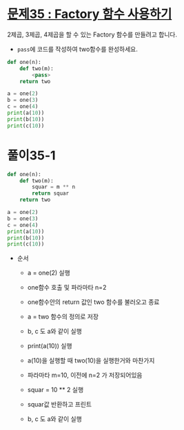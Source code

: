 # [문제35 : Factory 함수 사용하기](https://www.notion.so/35-Factory-cd9fdd4e7e694cb5b0f57761c90e4e04)

2제곱, 3제곱, 4제곱을 할 수 있는 Factory 함수를 만들려고 합니다. 

- `pass`에 코드를 작성하여 two함수를 완성하세요.

``` python
def one(n):
    def two(m):
        <pass>
    return two

a = one(2)
b = one(3)
c = one(4)
print(a(10))
print(b(10))
print(c(10))
```

# 풀이35-1

``` python
def one(n):
    def two(m):
        squar = m ** n
        return squar
    return two

a = one(2)
b = one(3)
c = one(4)
print(a(10))
print(b(10))
print(c(10))
```

- 순서
    - a = one(2) 실행
    - one함수 호출 및 파라마타 n=2
    - one함수안의 return 값인 two 함수를 불러오고 종료
    - a = two 함수의 정의로 저장
    - b, c 도 a와 같이 실행

    - print(a(10)) 실행
    - a(10)을 실행할 때 two(10)을 실행한거와 마찬가지
    - 파라마타 m=10, 이전에 n=2 가 저장되어있음
    - squar = 10 ** 2 실행
    - squar값 반환하고 프린트
    - b, c 도 a와 같이 실행